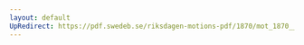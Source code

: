 ```yaml
---
layout: default
UpRedirect: https://pdf.swedeb.se/riksdagen-motions-pdf/1870/mot_1870__fk__00042.pdf
---
```

